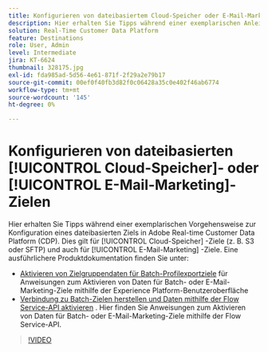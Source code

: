 ```yaml
---
title: Konfigurieren von dateibasiertem Cloud-Speicher oder E-Mail-Marketing-Zielen
description: Hier erhalten Sie Tipps während einer exemplarischen Anleitung zur Konfiguration eines dateibasierten Ziels in Adobe Real-Time CDP. Dies gilt für Cloud-Speicher-Ziele (z. B. S3 oder SFTP) und E-Mail-Marketing-Ziele.
solution: Real-Time Customer Data Platform
feature: Destinations
role: User, Admin
level: Intermediate
jira: KT-6624
thumbnail: 328175.jpg
exl-id: fda985ad-5d56-4e61-871f-2f29a2e79b17
source-git-commit: 00ef0f40fb3d82f0c06428a35c0e402f46ab6774
workflow-type: tm+mt
source-wordcount: '145'
ht-degree: 0%

---
```


# Konfigurieren von dateibasierten [!UICONTROL Cloud-Speicher]- oder [!UICONTROL E-Mail-Marketing]-Zielen

Hier erhalten Sie Tipps während einer exemplarischen Vorgehensweise zur Konfiguration eines dateibasierten Ziels in Adobe Real-time Customer Data Platform (CDP). Dies gilt für [!UICONTROL Cloud-Speicher] -Ziele (z. B. S3 oder SFTP) und auch für [!UICONTROL E-Mail-Marketing] -Ziele. Eine ausführlichere Produktdokumentation finden Sie unter:

* [Aktivieren von Zielgruppendaten für Batch-Profilexportziele](https://experienceleague.adobe.com/docs/experience-platform/destinations/ui/activate/activate-batch-profile-destinations.html) für Anweisungen zum Aktivieren von Daten für Batch- oder E-Mail-Marketing-Ziele mithilfe der Experience Platform-Benutzeroberfläche
* [Verbindung zu Batch-Zielen herstellen und Daten mithilfe der Flow Service-API aktivieren](https://experienceleague.adobe.com/docs/experience-platform/destinations/api/connect-activate-batch-destinations.html) . Hier finden Sie Anweisungen zum Aktivieren von Daten für Batch- oder E-Mail-Marketing-Ziele mithilfe der Flow Service-API.

>[!VIDEO](https://video.tv.adobe.com/v/328175/?learn=on)
